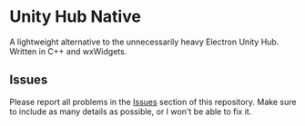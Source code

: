 # Unity Hub Native

A lightweight alternative to the unnecessarily heavy Electron Unity Hub.
Written in C++ and wxWidgets.

## Issues
Please report all problems in the [Issues](https://github.com/Ravbug/wxWidgetsTemplate/issues) section of this repository. 
Make sure to include as many details as possible, or I won't be able to fix it.
